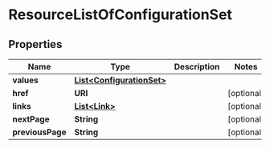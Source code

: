 

# ResourceListOfConfigurationSet


## Properties

| Name | Type | Description | Notes |
|------------ | ------------- | ------------- | -------------|
|**values** | [**List&lt;ConfigurationSet&gt;**](ConfigurationSet.md) |  |  |
|**href** | **URI** |  |  [optional] |
|**links** | [**List&lt;Link&gt;**](Link.md) |  |  [optional] |
|**nextPage** | **String** |  |  [optional] |
|**previousPage** | **String** |  |  [optional] |



